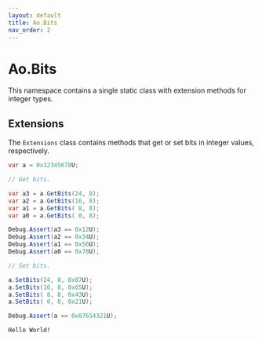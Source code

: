 ```yaml
---
layout: default
title: Ao.Bits
nav_order: 2
---
```


# Ao.Bits

This namespace contains a single static class with extension methods for integer types.

## Extensions

The `Extensions` class contains methods that get or set bits in integer values, respectively.

```csharp
var a = 0x12345678U;

// Get bits.

var a3 = a.GetBits(24, 8);
var a2 = a.GetBits(16, 8);
var a1 = a.GetBits( 8, 8);
var a0 = a.GetBits( 0, 8);

Debug.Assert(a3 == 0x12U);
Debug.Assert(a2 == 0x34U);
Debug.Assert(a1 == 0x56U);
Debug.Assert(a0 == 0x78U);

// Set bits.

a.SetBits(24, 8, 0x87U);
a.SetBits(16, 8, 0x65U);
a.SetBits( 8, 8, 0x43U);
a.SetBits( 0, 8, 0x21U);

Debug.Assert(a == 0x87654321U);
```

```console
Hello World!
```
